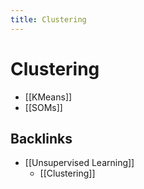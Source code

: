 ```yaml
---
title: Clustering
---
```


# Clustering
- [[KMeans]]
- [[SOMs]]







## Backlinks
* [[Unsupervised Learning]]
	* [[Clustering]]

